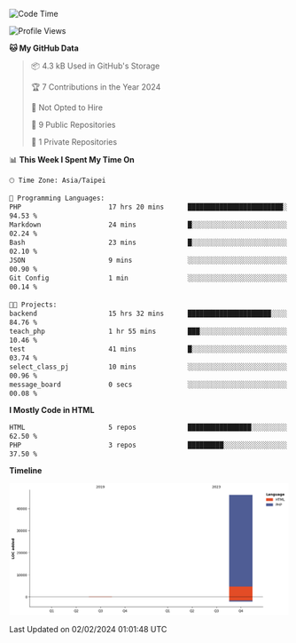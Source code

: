 <!--START_SECTION:waka-->
![Code Time](http://img.shields.io/badge/Code%20Time-151%20hrs%2013%20mins-blue)

![Profile Views](http://img.shields.io/badge/Profile%20Views-0-blue)

**🐱 My GitHub Data** 

> 📦 4.3 kB Used in GitHub's Storage 
 > 
> 🏆 7 Contributions in the Year 2024
 > 
> 🚫 Not Opted to Hire
 > 
> 📜 9 Public Repositories 
 > 
> 🔑 1 Private Repositories 
 > 
📊 **This Week I Spent My Time On** 

```text
🕑︎ Time Zone: Asia/Taipei

💬 Programming Languages: 
PHP                      17 hrs 20 mins      ████████████████████████░   94.53 % 
Markdown                 24 mins             █░░░░░░░░░░░░░░░░░░░░░░░░   02.24 % 
Bash                     23 mins             █░░░░░░░░░░░░░░░░░░░░░░░░   02.10 % 
JSON                     9 mins              ░░░░░░░░░░░░░░░░░░░░░░░░░   00.90 % 
Git Config               1 min               ░░░░░░░░░░░░░░░░░░░░░░░░░   00.14 % 

🐱‍💻 Projects: 
backend                  15 hrs 32 mins      █████████████████████░░░░   84.76 % 
teach_php                1 hr 55 mins        ███░░░░░░░░░░░░░░░░░░░░░░   10.46 % 
test                     41 mins             █░░░░░░░░░░░░░░░░░░░░░░░░   03.74 % 
select_class_pj          10 mins             ░░░░░░░░░░░░░░░░░░░░░░░░░   00.96 % 
message_board            0 secs              ░░░░░░░░░░░░░░░░░░░░░░░░░   00.08 % 
```

**I Mostly Code in HTML** 

```text
HTML                     5 repos             ████████████████░░░░░░░░░   62.50 % 
PHP                      3 repos             █████████░░░░░░░░░░░░░░░░   37.50 % 
```



**Timeline**

![Lines of Code chart](https://raw.githubusercontent.com/benson828/benson828/main/assets/bar_graph.png)


 Last Updated on 02/02/2024 01:01:48 UTC
<!--END_SECTION:waka-->
